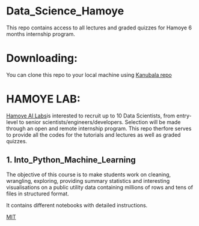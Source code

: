 # Data_Science_Hamoye
This repo contains access to all lectures and graded quizzes for Hamoye 6 months internship program.

# Downloading:
You can clone this repo to your local machine using [Kanubala repo](https://github.com/KANUBALAD/Data_Science_Hamoye.git)

# HAMOYE LAB: 
[Hamoye AI Labs](https://hamoye.com/)is interested to recruit up to 10 Data Scientists, from entry-level to senior scientists/engineers/developers. Selection will be made through an open and remote internship program. This repo therfore serves to provide all the codes for the tutorials and lectures as well as graded quizzes. 

## 1. Into_Python_Machine_Learning

The objective of this course is to make students work  on cleaning, wrangling, exploring, providing summary statistics and interesting visualisations on a public utility data containing millions of rows and tens of files in structured format. 

It contains different notebooks with detailed instructions.


[MIT](https://choosealicense.com/licenses/mit/)




